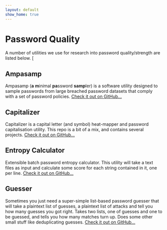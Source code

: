 ```yaml
---
layout: default
show_home: true
---
```


# Password Quality
A number of utilities we use for research into password quality/strength are listed below. [

## Ampasamp
Ampasamp (**a** **m**inimal **pa**ssword **samp**ler) is a software utility designed to sample passwords from large breached password datasets that comply with a set of password policies. [Check it out on GitHub...](https://github.com/sr-lab/ampasamp)

## Capitalizer
Capitalizer is a capital letter (and symbol) heat-mapper and password capitalisation utility. This repo is a bit of a mix, and contains several projects. [Check it out on GitHub...](https://github.com/sr-lab/capitalizer)

## Entropy Calculator
Extensible batch password entropy calculator. This utility will take a text files as input and calculate some score for each string contained in it, one per line. [Check it out on GitHub...](https://github.com/sr-lab/entropy-calculator)

## Guesser
Sometimes you just need a super-simple list-based password guesser that will take a plaintext list of guesses, a plaintext list of attacks and tell you how many guesses you got right. Takes two lists, one of guesses and one to be guessed, and tells you how many matches turn up. Does some other small stuff like deduplicating guesses. [Check it out on GitHub...](https://github.com/sr-lab/guesser)
